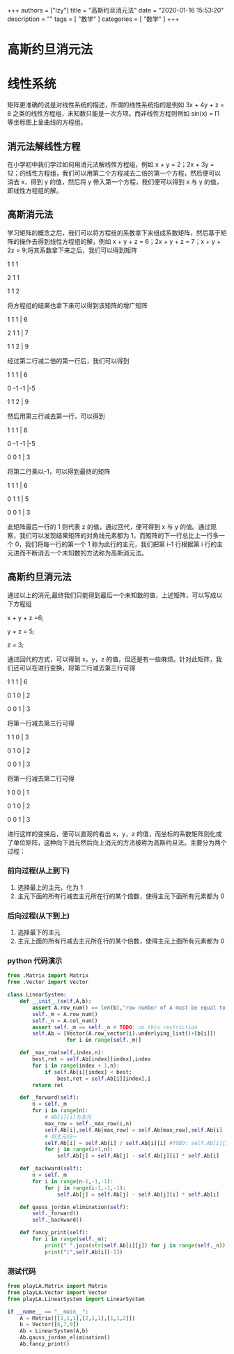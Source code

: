 +++
authors = ["lzy"]
title = "高斯约旦消元法"
date = "2020-01-16 15:53:20"
description = ""
tags = [
    "数学"
]
categories = [
    "数学"
]
+++

# 高斯约旦消元法

# 线性系统

矩阵更准确的说是对线性系统的描述，所谓的线性系统指的是例如 3x + 4y + z = 8 之类的线性方程组，未知数只能是一次方项。而非线性方程则例如 sin(x) = Π 等坐标图上呈曲线的方程组。

## 消元法解线性方程

在小学初中我们学过如何用消元法解线性方程组，例如 x + y = 2；2x + 3y = 12；的线性方程组，我们可以用第二个方程减去二倍的第一个方程，然后便可以消去 x，得到 y 的值，然后将 y 带入第一个方程，我们便可以得到 x 与 y 的值，即线性方程组的解。

## 高斯消元法

学习矩阵的概念之后，我们可以将方程组的系数拿下来组成系数矩阵，然后基于矩阵的操作去得到线性方程组的解，例如 x + y + z = 6；2x + y + z = 7；x + y + 2z = 9;将其系数拿下来之后，我们可以得到矩阵

1 1 1

2 1 1

1 1 2

将方程组的结果也拿下来可以得到该矩阵的增广矩阵

1 1 1 | 6

2 1 1 | 7

1 1 2 | 9

经过第二行减二倍的第一行后，我们可以得到

1 1 1 | 6

0 -1 -1 |-5

1 1 2 | 9

然后用第三行减去第一行，可以得到

1 1 1 | 6

0 -1 -1 |-5

0 0 1 | 3

将第二行乘以-1，可以得到最终的矩阵

1 1 1 | 6

0 1 1 | 5

0 0 1 | 3

此矩阵最后一行的 1 则代表 z 的值，通过回代，便可得到 x 与 y 的值。通过观察，我们可以发现结果矩阵的对角线元素都为 1，而矩阵的下一行总比上一行多一个 0，我们将每一行的第一个 1 称为此行的主元，我们把第 i-1 行根据第 i 行的主元进而不断消去一个未知数的方法称为高斯消元法。

## 高斯约旦消元法

通过以上的消元,最终我们只能得到最后一个未知数的值，上述矩阵，可以写成以下方程组

x + y + z =6;

y + z = 5;

z = 3;

通过回代的方式，可以得到 x，y，z 的值，但还是有一些麻烦。针对此矩阵，我们还可以在进行变换，将第二行减去第三行可得

1 1 1 | 6

0 1 0 | 2

0 0 1 | 3

将第一行减去第三行可得

1 1 0 | 3

0 1 0 | 2

0 0 1 | 3

将第一行减去第二行可得

1 0 0 | 1

0 1 0 | 2

0 0 1 | 3

进行这样的变换后，便可以直观的看出 x，y，z 的值，而坐标的系数矩阵则化成了单位矩阵，这种向下消元然后向上消元的方法被称为高斯约旦法。主要分为两个过程：

### 前向过程(从上到下)

1. 选择最上的主元，化为 1
2. 主元下面的所有行减去主元所在行的某个倍数，使得主元下面所有元素都为 0

### 后向过程(从下到上)

1. 选择最下的主元
2. 主元上面的所有行减去主元所在行的某个倍数，使得主元上面所有元素都为 0

### python 代码演示

```python
from .Matrix import Matrix
from .Vector import Vector

class LinearSystem:
    def __init__(self,A,b):
        assert A.row_num() == len(b),"row number of A must be equal to the length"
        self._m = A.row_num()
        self._n = A.col_num()
        assert self._m == self._n # TODO: no this restriction
        self.Ab = [Vector(A.row_vector(i).underlying_list()+[b[i]])
                   for i in range(self._m)]

    def _max_row(self,index,n):
        best,ret = self.Ab[index][index],index
        for i in range(index + 1,n):
            if self.Ab[i][index] < best:
                best,ret = self.Ab[i][index],i
        return ret

    def _forward(self):
        n = self._m
        for i in range(n):
            # Ab[i][i]为主元
            max_row = self._max_row(i,n)
            self.Ab[i],self.Ab[max_row] = self.Ab[max_row],self.Ab[i]
            # 将主元归一
            self.Ab[i] = self.Ab[i] / self.Ab[i][i] #TODO: self.Ab[i][i] == 0
            for j in range(i+1,n):
                self.Ab[j] = self.Ab[j] - self.Ab[j][i] * self.Ab[i]

    def _backward(self):
        n = self._m
        for i in range(n-1,-1,-1):
            for j in range(i-1,-1,-1):
                self.Ab[j] = self.Ab[j] - self.Ab[j][i] * self.Ab[i]

    def gauss_jordan_elimination(self):
        self._forward()
        self._backward()

    def fancy_print(self):
        for i in range(self._m):
            print(" ".join(str(self.Ab[i][j]) for j in range(self._n)),end=" ")
            print("|",self.Ab[i][-1])
```

### 测试代码

```python
from playLA.Matrix import Matrix
from playLA.Vector import Vector
from playLA.LinearSystem import LinearSystem

if __name__ == "__main__":
    A = Matrix([[1,1,1],[2,1,1],[1,1,2]])
    b = Vector([6,7,9])
    Ab = LinearSystem(A,b)
    Ab.gauss_jordan_elimination()
    Ab.fancy_print()
```
